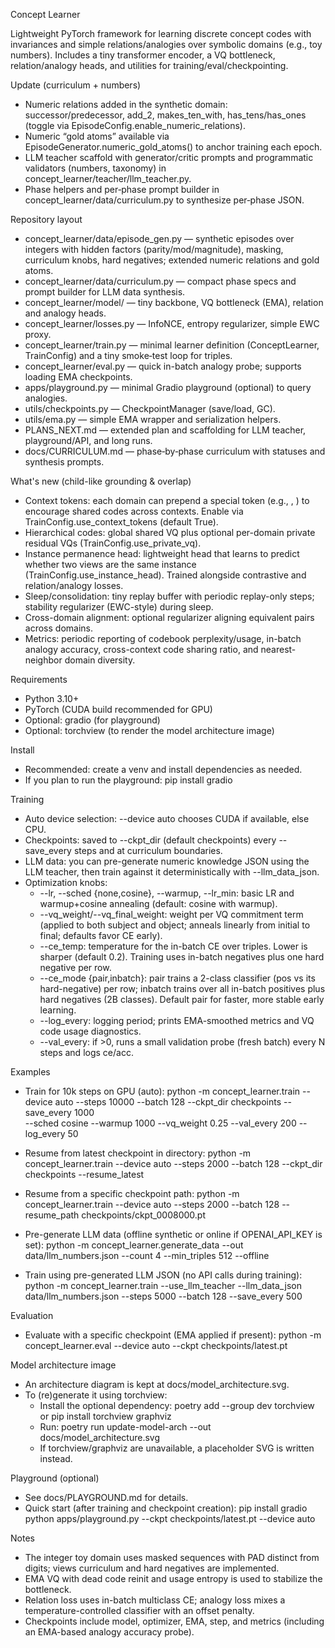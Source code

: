 Concept Learner

Lightweight PyTorch framework for learning discrete concept codes with invariances and simple relations/analogies over symbolic domains (e.g., toy numbers). Includes a tiny transformer encoder, a VQ bottleneck, relation/analogy heads, and utilities for training/eval/checkpointing.

Update (curriculum + numbers)
- Numeric relations added in the synthetic domain: successor/predecessor, add_2, makes_ten_with, has_tens/has_ones (toggle via EpisodeConfig.enable_numeric_relations).
- Numeric “gold atoms” available via EpisodeGenerator.numeric_gold_atoms() to anchor training each epoch.
- LLM teacher scaffold with generator/critic prompts and programmatic validators (numbers, taxonomy) in concept_learner/teacher/llm_teacher.py.
- Phase helpers and per‑phase prompt builder in concept_learner/data/curriculum.py to synthesize per‑phase JSON.

Repository layout
- concept_learner/data/episode_gen.py — synthetic episodes over integers with hidden factors (parity/mod/magnitude), masking, curriculum knobs, hard negatives; extended numeric relations and gold atoms.
- concept_learner/data/curriculum.py — compact phase specs and prompt builder for LLM data synthesis.
- concept_learner/model/ — tiny backbone, VQ bottleneck (EMA), relation and analogy heads.
- concept_learner/losses.py — InfoNCE, entropy regularizer, simple EWC proxy.
- concept_learner/train.py — minimal learner definition (ConceptLearner, TrainConfig) and a tiny smoke‑test loop for triples.
- concept_learner/eval.py — quick in-batch analogy probe; supports loading EMA checkpoints.
- apps/playground.py — minimal Gradio playground (optional) to query analogies.
- utils/checkpoints.py — CheckpointManager (save/load, GC).
- utils/ema.py — simple EMA wrapper and serialization helpers.
- PLANS_NEXT.md — extended plan and scaffolding for LLM teacher, playground/API, and long runs.
 - docs/CURRICULUM.md — phase‑by‑phase curriculum with statuses and synthesis prompts.

What's new (child-like grounding & overlap)
- Context tokens: each domain can prepend a special token (e.g., <home>, <park>) to encourage shared codes across contexts. Enable via TrainConfig.use_context_tokens (default True).
- Hierarchical codes: global shared VQ plus optional per-domain private residual VQs (TrainConfig.use_private_vq).
- Instance permanence head: lightweight head that learns to predict whether two views are the same instance (TrainConfig.use_instance_head). Trained alongside contrastive and relation/analogy losses.
- Sleep/consolidation: tiny replay buffer with periodic replay-only steps; stability regularizer (EWC-style) during sleep.
- Cross-domain alignment: optional regularizer aligning equivalent pairs across domains.
- Metrics: periodic reporting of codebook perplexity/usage, in-batch analogy accuracy, cross-context code sharing ratio, and nearest-neighbor domain diversity.

Requirements
- Python 3.10+
- PyTorch (CUDA build recommended for GPU)
- Optional: gradio (for playground)
 - Optional: torchview (to render the model architecture image)

Install
- Recommended: create a venv and install dependencies as needed.
- If you plan to run the playground: pip install gradio

Training
- Auto device selection: --device auto chooses CUDA if available, else CPU.
- Checkpoints: saved to --ckpt_dir (default checkpoints) every --save_every steps and at curriculum boundaries.
- LLM data: you can pre-generate numeric knowledge JSON using the LLM teacher, then train against it deterministically with --llm_data_json.
- Optimization knobs:
  - --lr, --sched {none,cosine}, --warmup, --lr_min: basic LR and warmup+cosine annealing (default: cosine with warmup).
  - --vq_weight/--vq_final_weight: weight per VQ commitment term (applied to both subject and object; anneals linearly from initial to final; defaults favor CE early).
  - --ce_temp: temperature for the in-batch CE over triples. Lower is sharper (default 0.2). Training uses in-batch negatives plus one hard negative per row.
  - --ce_mode {pair,inbatch}: pair trains a 2-class classifier (pos vs its hard-negative) per row; inbatch trains over all in-batch positives plus hard negatives (2B classes). Default pair for faster, more stable early learning.
  - --log_every: logging period; prints EMA-smoothed metrics and VQ code usage diagnostics.
  - --val_every: if >0, runs a small validation probe (fresh batch) every N steps and logs ce/acc.

Examples
- Train for 10k steps on GPU (auto):
  python -m concept_learner.train --device auto --steps 10000 --batch 128 --ckpt_dir checkpoints --save_every 1000 \
    --sched cosine --warmup 1000 --vq_weight 0.25 --val_every 200 --log_every 50

- Resume from latest checkpoint in directory:
  python -m concept_learner.train --device auto --steps 2000 --batch 128 --ckpt_dir checkpoints --resume_latest

- Resume from a specific checkpoint path:
  python -m concept_learner.train --device auto --steps 2000 --batch 128 --resume_path checkpoints/ckpt_0008000.pt

- Pre-generate LLM data (offline synthetic or online if OPENAI_API_KEY is set):
  python -m concept_learner.generate_data --out data/llm_numbers.json --count 4 --min_triples 512 --offline

- Train using pre-generated LLM JSON (no API calls during training):
  python -m concept_learner.train --use_llm_teacher --llm_data_json data/llm_numbers.json --steps 5000 --batch 128 --save_every 500

Evaluation
- Evaluate with a specific checkpoint (EMA applied if present):
  python -m concept_learner.eval --device auto --ckpt checkpoints/latest.pt

Model architecture image
- An architecture diagram is kept at docs/model_architecture.svg.
- To (re)generate it using torchview:
  - Install the optional dependency: poetry add --group dev torchview or pip install torchview graphviz
  - Run: poetry run update-model-arch --out docs/model_architecture.svg
  - If torchview/graphviz are unavailable, a placeholder SVG is written instead.

Playground (optional)
- See docs/PLAYGROUND.md for details.
- Quick start (after training and checkpoint creation):
  pip install gradio
  python apps/playground.py --ckpt checkpoints/latest.pt --device auto

Notes
- The integer toy domain uses masked sequences with PAD distinct from digits; views curriculum and hard negatives are implemented.
- EMA VQ with dead code reinit and usage entropy is used to stabilize the bottleneck.
- Relation loss uses in-batch multiclass CE; analogy loss mixes a temperature-controlled classifier with an offset penalty.
- Checkpoints include model, optimizer, EMA, step, and metrics (including an EMA-based analogy accuracy probe).
